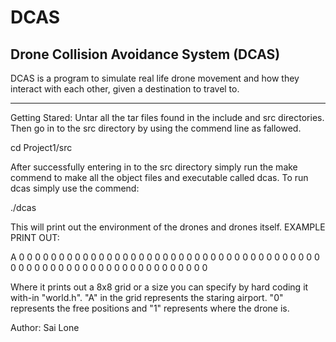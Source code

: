 # DCAS
Drone Collision Avoidance System (DCAS)
-------------------------------------------------------
DCAS is a program to simulate real life drone movement and how they interact
with each other, given a destination to travel to.

-------------------------------------------------------
Getting Stared: Untar all the tar files found in the include and src
directories. Then go in to the src directory by using the commend line as fallowed.

cd Project1/src

After successfully entering in to the src directory simply run the make commend
to make all the object files and executable called dcas.
To run dcas simply use the commend:

./dcas

This will print out the environment of the drones and drones itself.
EXAMPLE PRINT OUT:

A 0 0 0 0 0 0 0
0 0 0 0 0 0 0 0
0 0 0 0 0 0 0 0
0 0 0 0 0 0 0 0
0 0 0 0 0 0 0 0
0 0 0 0 0 0 0 0
0 0 0 0 0 0 0 0
0 0 0 0 0 0 0 0

Where it prints out a 8x8 grid or a size you can specify by hard coding it
with-in "world.h". "A" in the grid represents the staring airport. "0" represents
the free positions and "1" represents where the drone is.

Author:
Sai Lone

